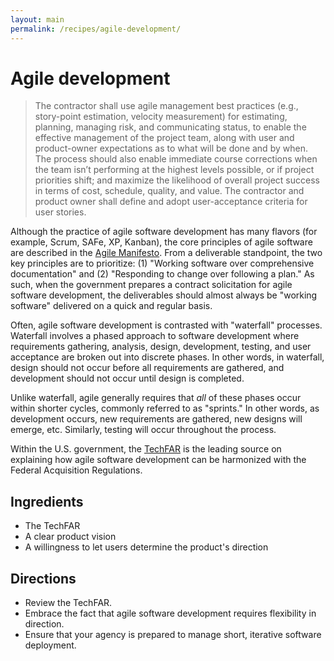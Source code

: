 ```yaml
---
layout: main
permalink: /recipes/agile-development/
---
```

# Agile development

> The contractor shall use agile management best practices (e.g., story-point estimation, velocity measurement) for estimating, planning, managing risk, and communicating status, to enable the effective management of the project team, along with user and product-owner expectations as to what will be done and by when. The process should also enable immediate course corrections when the team isn’t performing at the highest levels possible, or if project priorities shift; and maximize the likelihood of overall project success in terms of cost, schedule, quality, and value. The contractor and product owner shall define and adopt user-acceptance criteria for user stories.

Although the practice of agile software development has many flavors (for example, Scrum, SAFe, XP, Kanban), the core principles of agile software are described in the [Agile Manifesto](http://www.agilemanifesto.org/). From a deliverable standpoint, the two key principles are to prioritize: (1) "Working software over comprehensive documentation" and (2) "Responding to change over following a plan." As such, when the government prepares a contract solicitation for agile software development, the deliverables should almost always be "working software" delivered on a quick and regular basis.

Often, agile software development is contrasted with "waterfall" processes. Waterfall involves a phased approach to software development where requirements gathering, analysis, design, development, testing, and user acceptance are broken out into discrete phases. In other words, in waterfall, design should not occur before all requirements are gathered, and development should not occur until design is completed.

Unlike waterfall, agile generally requires that *all* of these phases occur within shorter cycles, commonly referred to as "sprints." In other words, as development occurs, new requirements are gathered, new designs will emerge, etc. Similarly, testing will occur throughout the process.

Within the U.S. government, the [TechFAR](https://github.com/WhiteHouse/playbook/blob/gh-pages/_includes/techfar-online.md) is the leading source on explaining how agile software development can be harmonized with the Federal Acquisition Regulations.

## Ingredients

  * The TechFAR
  * A clear product vision
  * A willingness to let users determine the product's direction

## Directions

  * Review the TechFAR.
  * Embrace the fact that agile software development requires flexibility in direction.
  * Ensure that your agency is prepared to manage short, iterative software deployment.
